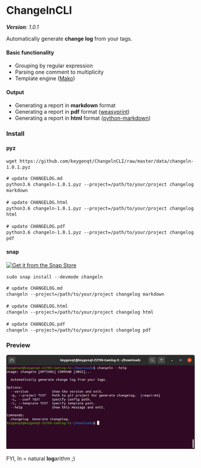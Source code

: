 ChangelnCLI
===================

***Version**: 1.0.1*

Automatically generate **change log** from your tags.

#### Basic functionality
* Grouping by regular expression
* Parsing one comment to multiplicity
* Template engine ([Mako](https://www.makotemplates.org/))
  
#### Output
* Generating a report in **markdown** format 
* Generating a report in **pdf** format ([weasyprint](https://weasyprint.readthedocs.io/en/stable/index.html))
* Generating a report in **html** format ([python-markdown](https://python-markdown.github.io/))


### Install

#### pyz

```shell
wget https://github.com/keygenqt/ChangelnCLI/raw/master/data/changeln-1.0.1.pyz
```
```shell
# update CHANGELOG.md
python3.6 changeln-1.0.1.pyz --project=/path/to/your/project changelog markdown

# update CHANGELOG.html
python3.6 changeln-1.0.1.pyz --project=/path/to/your/project changelog html

# update CHANGELOG.pdf
python3.6 changeln-1.0.1.pyz --project=/path/to/your/project changelog pdf
```

#### snap

[![Get it from the Snap Store](https://snapcraft.io/static/images/badges/en/snap-store-black.svg)](https://snapcraft.io/changeln)

```shell
sudo snap install --devmode changeln
```

```shell
# update CHANGELOG.md
changeln --project=/path/to/your/project changelog markdown

# update CHANGELOG.html
changeln --project=/path/to/your/project changelog html

# update CHANGELOG.pdf
changeln --project=/path/to/your/project changelog pdf
```

### Preview

![picture](data/screenshot.png)

FYI, ln	= natural **log**arithm ;)